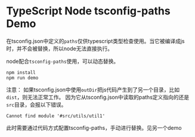TypeScript Node tsconfig-paths Demo
============================

在tsconfig.json中定义的`paths`仅供typescript类型检查使用。当它被编译成js时，并不会被替换，所以node无法直接执行。

node配合`tsconfig-paths`使用，可以动态替换。

```
npm install
npm run demo
```

注意：
如果tsconfig.json中使用`outDir`把js代码产生到了另一个目录，比如`dist`，则无法正常工作。
因为它从tsconfig.json中读取的paths定义指向的还是`src`目录，会报以下错误。

```
Cannot find module '#src/utils/util1'
```

此时需要通过代码方式配置tsconfig-paths，手动进行替换。见另一个demo
